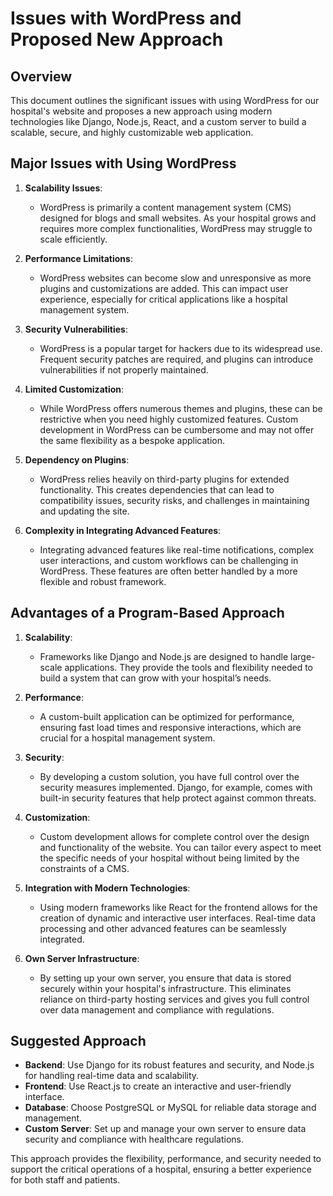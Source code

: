 # Issues with WordPress and Proposed New Approach

## Overview
This document outlines the significant issues with using WordPress for our hospital's website and proposes a new approach using modern technologies like Django, Node.js, React, and a custom server to build a scalable, secure, and highly customizable web application.

## Major Issues with Using WordPress

1. **Scalability Issues**:
   - WordPress is primarily a content management system (CMS) designed for blogs and small websites. As your hospital grows and requires more complex functionalities, WordPress may struggle to scale efficiently.

2. **Performance Limitations**:
   - WordPress websites can become slow and unresponsive as more plugins and customizations are added. This can impact user experience, especially for critical applications like a hospital management system.

3. **Security Vulnerabilities**:
   - WordPress is a popular target for hackers due to its widespread use. Frequent security patches are required, and plugins can introduce vulnerabilities if not properly maintained.

4. **Limited Customization**:
   - While WordPress offers numerous themes and plugins, these can be restrictive when you need highly customized features. Custom development in WordPress can be cumbersome and may not offer the same flexibility as a bespoke application.

5. **Dependency on Plugins**:
   - WordPress relies heavily on third-party plugins for extended functionality. This creates dependencies that can lead to compatibility issues, security risks, and challenges in maintaining and updating the site.

6. **Complexity in Integrating Advanced Features**:
   - Integrating advanced features like real-time notifications, complex user interactions, and custom workflows can be challenging in WordPress. These features are often better handled by a more flexible and robust framework.

## Advantages of a Program-Based Approach

1. **Scalability**:
   - Frameworks like Django and Node.js are designed to handle large-scale applications. They provide the tools and flexibility needed to build a system that can grow with your hospital’s needs.

2. **Performance**:
   - A custom-built application can be optimized for performance, ensuring fast load times and responsive interactions, which are crucial for a hospital management system.

3. **Security**:
   - By developing a custom solution, you have full control over the security measures implemented. Django, for example, comes with built-in security features that help protect against common threats.

4. **Customization**:
   - Custom development allows for complete control over the design and functionality of the website. You can tailor every aspect to meet the specific needs of your hospital without being limited by the constraints of a CMS.

5. **Integration with Modern Technologies**:
   - Using modern frameworks like React for the frontend allows for the creation of dynamic and interactive user interfaces. Real-time data processing and other advanced features can be seamlessly integrated.

6. **Own Server Infrastructure**:
   - By setting up your own server, you ensure that data is stored securely within your hospital's infrastructure. This eliminates reliance on third-party hosting services and gives you full control over data management and compliance with regulations.

## Suggested Approach

- **Backend**: Use Django for its robust features and security, and Node.js for handling real-time data and scalability.
- **Frontend**: Use React.js to create an interactive and user-friendly interface.
- **Database**: Choose PostgreSQL or MySQL for reliable data storage and management.
- **Custom Server**: Set up and manage your own server to ensure data security and compliance with healthcare regulations.

This approach provides the flexibility, performance, and security needed to support the critical operations of a hospital, ensuring a better experience for both staff and patients.
